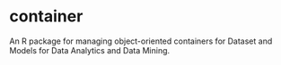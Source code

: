 container
=========

An R package for managing object-oriented containers for Dataset and Models for Data Analytics and Data Mining.